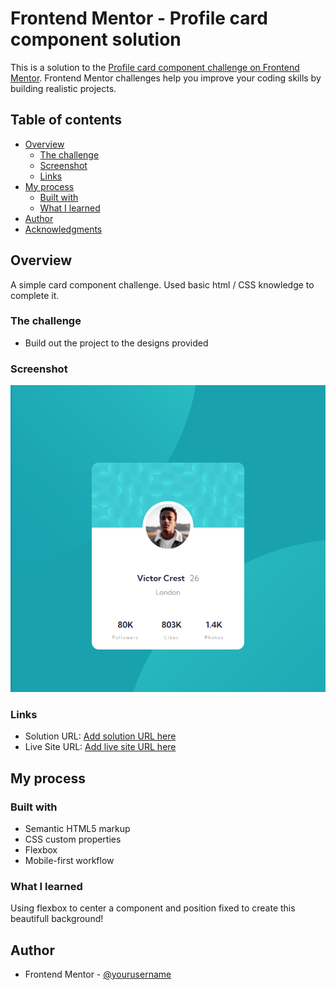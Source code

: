 # Frontend Mentor - Profile card component solution

This is a solution to the [Profile card component challenge on Frontend Mentor](https://www.frontendmentor.io/challenges/profile-card-component-cfArpWshJ). Frontend Mentor challenges help you improve your coding skills by building realistic projects.

## Table of contents

- [Overview](#overview)
  - [The challenge](#the-challenge)
  - [Screenshot](#screenshot)
  - [Links](#links)
- [My process](#my-process)
  - [Built with](#built-with)
  - [What I learned](#what-i-learned)
- [Author](#author)
- [Acknowledgments](#acknowledgments)

## Overview

A simple card component challenge. Used basic html / CSS knowledge to complete it.

### The challenge

- Build out the project to the designs provided

### Screenshot

![](./images/card-component.png)

### Links

- Solution URL: [Add solution URL here](https://gentle-dango-9a685d.netlify.app/)
- Live Site URL: [Add live site URL here](https://github.com/paul-dont/profile-card-component)

## My process

### Built with

- Semantic HTML5 markup
- CSS custom properties
- Flexbox
- Mobile-first workflow

### What I learned

Using flexbox to center a component and position fixed to create this beautifull background!

## Author

- Frontend Mentor - [@yourusername](https://www.frontendmentor.io/profile/paul-dont)
